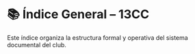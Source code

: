# 📚 Índice General – 13CC

Este índice organiza la estructura formal y operativa del sistema documental del club.

